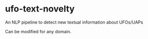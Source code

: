 # ufo-text-novelty
An NLP pipeline to detect new textual information about UFOs/UAPs

Can be modified for any domain.
